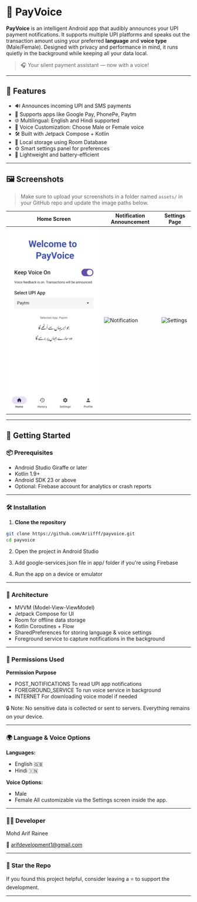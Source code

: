 # 📢 PayVoice

**PayVoice** is an intelligent Android app that audibly announces your UPI payment notifications. It supports multiple UPI platforms and speaks out the transaction amount using your preferred **language** and **voice type** (Male/Female). Designed with privacy and performance in mind, it runs quietly in the background while keeping all your data local.

> 🎧 Your silent payment assistant — now with a voice!

---

## 📲 Features

- 🔊 Announces incoming UPI and SMS payments
- 🏦 Supports apps like Google Pay, PhonePe, Paytm
- 🌐 Multilingual: English and Hindi supported
- 👤 Voice Customization: Choose Male or Female voice
- 🛠️ Built with Jetpack Compose + Kotlin
- 📁 Local storage using Room Database
- ⚙️ Smart settings panel for preferences
- 🔋 Lightweight and battery-efficient

---

## 🖼️ Screenshots

> Make sure to upload your screenshots in a folder named `assets/` in your GitHub repo and update the image paths below.

| Home Screen | Notification Announcement | Settings Page |
|-------------|----------------------------|----------------|
| ![Home](assets/screenshot_home.png.jpg) | ![Notification](assets/screenshot_notification.png) | ![Settings](assets/screenshot_settings.png) |

---

## 🚀 Getting Started

### 📦 Prerequisites

- Android Studio Giraffe or later
- Kotlin 1.9+
- Android SDK 23 or above
- Optional: Firebase account for analytics or crash reports

---

### 🛠️ Installation

1. **Clone the repository**

```bash
git clone https://github.com/Ariifff/payvoice.git
cd payvoice
```

2. Open the project in Android Studio

3. Add google-services.json file in app/ folder if you're using Firebase

4. Run the app on a device or emulator

---

### 📐 Architecture
- MVVM (Model-View-ViewModel)
- Jetpack Compose for UI
- Room for offline data storage
- Kotlin Coroutines + Flow
- SharedPreferences for storing language & voice settings
- Foreground service to capture notifications in the background

---

### 🔐 Permissions Used
**Permission Purpose**

- POST_NOTIFICATIONS	To read UPI app notifications
- FOREGROUND_SERVICE	To run voice service in background
- INTERNET	For downloading voice model if needed

🔒 Note: No sensitive data is collected or sent to servers. Everything remains on your device.

---

### 🌍 Language & Voice Options
**Languages:**

- English 🇬🇧
- Hindi 🇮🇳

**Voice Options:**

- Male
- Female
All customizable via the Settings screen inside the app.

---

### 🧑‍💻 Developer
Mohd Arif Rainee

📧 arifdevelopment1@gmail.com

--- 

### 🌟 Star the Repo
If you found this project helpful, consider leaving a ⭐ to support the development.


---

